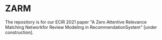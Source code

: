# ZARM
The repository is for our ECIR 2021 paper "A Zero Attentive Relevance Matching Networkfor Review Modeling in RecommendationSystem" [under construction].

